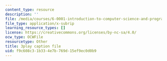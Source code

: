 ```yaml
---
content_type: resource
description: ''
file: /media/courses/6-0001-introduction-to-computer-science-and-programming-in-python-fall-2016/f9c608c31b334e7b769d15ef9ec0d0b9_-DP1i2ZU9gk.srt
file_type: application/x-subrip
learning_resource_types: []
license: https://creativecommons.org/licenses/by-nc-sa/4.0/
ocw_type: OCWFile
resourcetype: Other
title: 3play caption file
uid: f9c608c3-1b33-4e7b-769d-15ef9ec0d0b9
---
```

